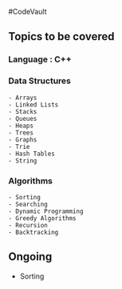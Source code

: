 #CodeVault

## Topics to be covered
   ### Language : C++

   ### Data Structures
    - Arrays
    - Linked Lists
    - Stacks
    - Queues
    - Heaps
    - Trees
    - Graphs
    - Trie
    - Hash Tables
    - String

   ### Algorithms
    - Sorting 
    - Searching
    - Dynamic Programming 
    - Greedy Algorithms 
    - Recursion
    - Backtracking 

## Ongoing  
- Sorting